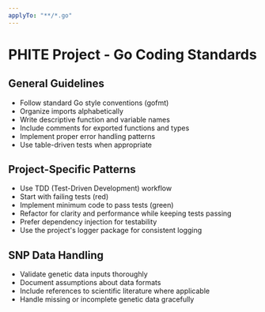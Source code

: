 ```yaml
---
applyTo: "**/*.go"
---
```

# PHITE Project - Go Coding Standards

## General Guidelines
- Follow standard Go style conventions (gofmt)
- Organize imports alphabetically
- Write descriptive function and variable names
- Include comments for exported functions and types
- Implement proper error handling patterns
- Use table-driven tests when appropriate

## Project-Specific Patterns
- Use TDD (Test-Driven Development) workflow
- Start with failing tests (red)
- Implement minimum code to pass tests (green)
- Refactor for clarity and performance while keeping tests passing
- Prefer dependency injection for testability
- Use the project's logger package for consistent logging

## SNP Data Handling
- Validate genetic data inputs thoroughly
- Document assumptions about data formats
- Include references to scientific literature where applicable
- Handle missing or incomplete genetic data gracefully
